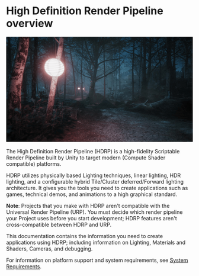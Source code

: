# High Definition Render Pipeline overview

![A sample scene rendered with the High Definition Render Pipeline.](Images/Index1Main.png)

The High Definition Render Pipeline (HDRP) is a high-fidelity Scriptable Render Pipeline built by Unity to target modern (Compute Shader compatible) platforms.

HDRP utilizes physically based Lighting techniques, linear lighting, HDR lighting, and a configurable hybrid Tile/Cluster deferred/Forward lighting architecture. It gives you the tools you need to create applications such as games, technical demos, and animations to a high graphical standard.

**Note**: Projects that you make with HDRP aren't compatible with the Universal Render Pipeline (URP). You must decide which render pipeline your Project uses before you start development; HDRP features aren't cross-compatible between HDRP and URP.

This documentation contains the information you need to create applications using HDRP; including information on Lighting, Materials and Shaders, Cameras, and debugging.

For information on platform support and system requirements, see [System Requirements](System-Requirements.md).
